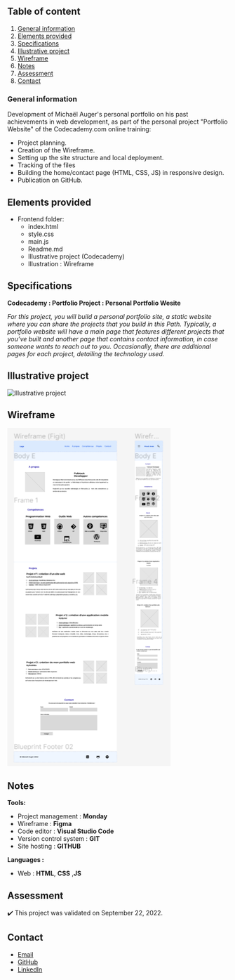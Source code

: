 ## Table of content
1. [General information](#General-information)
2. [Elements provided](#Elements-provided)
3. [Specifications](#Specifications)
4. [Illustrative project](#Illustrative-project)
5. [Wireframe](#Wireframe)
6. [Notes](#Notes)
7. [Assessment](#Assessment)
8. [Contact](#Contact)


### General information
Development of Michaël Auger's personal portfolio on his past achievements in web development, as part of the personal project "Portfolio Website" of the Codecademy.com online training: 
* Project planning.
* Creation of the Wireframe.
* Setting up the site structure and local deployment.
* Tracking of the files
* Building the home/contact page (HTML, CSS, JS) in responsive design.
* Publication on GitHub.


## Elements provided
 * Frontend folder:
    - index.html
    - style.css
    - main.js
    - Readme.md
    - Illustrative project (Codecademy)
    - Illustration : Wireframe


##  Specifications
**Codecademy : Portfolio Project : Personal Portfolio Wesite**
 
*For this project, you will build a personal portfolio site, a static website where you can share the projects that you build in this Path. Typically, a portfolio website will have a main page that features different projects that you’ve built and another page that contains contact information, in case someone wants to reach out to you. Occasionally, there are additional pages for each project, detailing the technology used.*

## Illustrative project
![Illustrative project](https://static-assets.codecademy.com/Paths/front-end-career-path/personal-portfolio-website/personal-portfolio-website-screenshot.png)

## Wireframe
![Wireframe](Resources/images/Wireframe.png)

## Notes
**Tools:**
 * Project management : **Monday**
 * Wireframe : **Figma**
 * Code editor : **Visual Studio Code**
 * Version control system : **GIT**
 * Site hosting : **GITHUB**
  
**Languages :**
 * Web : **HTML**, **CSS** ,**JS**


## Assessment
:heavy_check_mark: This project was validated on September 22, 2022.


## Contact
* [Email](mailto:auger.michaell@gmail.com)
* [GitHub](https://github.com/ByronMike)
* [LinkedIn](https://www.linkedin.com/in/auger-michael/)
